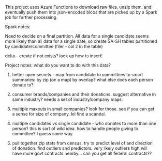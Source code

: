 This project uses Azure Functions to download raw files, unzip them, and eventually push them into json-encoded blobs that are picked up by a Spark job for further processing.

Spark notes:

Need to decide on a final partition. All data for a single candidate seems more likely than all data for a single date, so create SA-SH tables partitioned by candidate/committee (filer - col 2 in the table)

delta - create if not exists? look up how to insert!


Project notes:
what do you want to do with this data? 
1) better open secrets - map from candidate to committees to smart summaries:
    by zip (on a map)
    by overlap? what else does each person donate to? 

2) consumer brands/companies and their donations. suggest alternative in same industry? needs a set of industry/company maps.

3) multiple maxouts in small companies? look for those. see if you can get a sense for size of company. lol find a scandal.

4) multiple candidates vs single candidate - who donates to more than one person? this is sort of wild idea.
    how to handle people giving to committee? I guess same way.

5) pull together zip stats from census. try to predict level of and direction of donation. find outliers and predictors. 
    very likely outliers high will have more govt contracts nearby...
    can you get all federal contracts??
